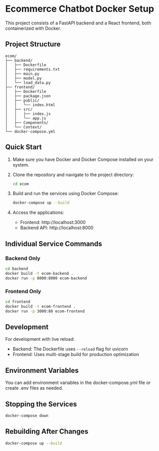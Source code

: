 # Ecommerce Chatbot Docker Setup

This project consists of a FastAPI backend and a React frontend, both containerized with Docker.

## Project Structure
```
ecom/
├── backend/
│   ├── Dockerfile
│   ├── requirements.txt
│   ├── main.py
│   ├── model.py
│   └── load_data.py
├── frontend/
│   ├── Dockerfile
│   ├── package.json
│   ├── public/
│   │   └── index.html
│   ├── src/
│   │   ├── index.js
│   │   └── app.js
│   ├── Components/
│   └── Context/
└── docker-compose.yml
```

## Quick Start

1. Make sure you have Docker and Docker Compose installed on your system.

2. Clone the repository and navigate to the project directory:
   ```bash
   cd ecom
   ```

3. Build and run the services using Docker Compose:
   ```bash
   docker-compose up --build
   ```

4. Access the applications:
   - Frontend: http://localhost:3000
   - Backend API: http://localhost:8000

## Individual Service Commands

### Backend Only
```bash
cd backend
docker build -t ecom-backend .
docker run -p 8000:8000 ecom-backend
```

### Frontend Only
```bash
cd frontend
docker build -t ecom-frontend .
docker run -p 3000:80 ecom-frontend
```

## Development

For development with live reload:
- Backend: The Dockerfile uses `--reload` flag for uvicorn
- Frontend: Uses multi-stage build for production optimization

## Environment Variables

You can add environment variables in the docker-compose.yml file or create .env files as needed.

## Stopping the Services

```bash
docker-compose down
```

## Rebuilding After Changes

```bash
docker-compose up --build
```

